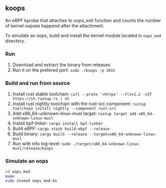 ## koops
An eBPF kprobe that attaches to oops_exit function and counts the number of kernel oopses happend after the attachment.

To simulate an oops, build and install the kernel module located in `oops_mod` directory.
### Run
1. Download and extract the binary from releases
1. Run it on the prefered port: `sudo ./koops -p 3031`

### Build and run from source 
1. Install rust stable toolchain: `curl --proto '=https' --tlsv1.2 -sSf https://sh.rustup.rs | sh`
1. Install rust nightly toolchain with the rust-src component: `rustup toolchain install nightly --component rust-src`
1. Add x86_64-unknown-linux-musl target: `rustup target add x86_64-unknown-linux-musl`
1. Install bpf-linker: `cargo install bpf-linker`
1. Build eBPF: `cargo xtask build-ebpf --release`
1. Build binary: `cargo build --release --target=x86_64-unknown-linux-musl`
1. Run with info log-level: `sudo ./target/x86_64-unknown-linux-musl/release/koops`

### Simulate an oops
```bash
cd oops_mod
make
sudo insmod oops_mod.ko
```

